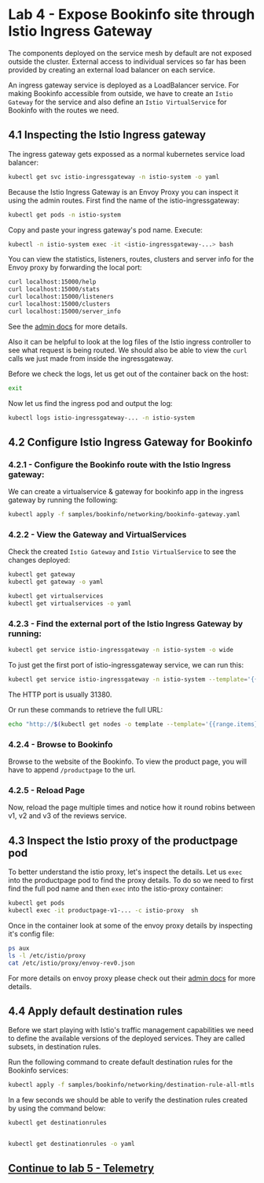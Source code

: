 # Lab 4 - Expose Bookinfo site through Istio Ingress Gateway

The components deployed on the service mesh by default are not exposed outside the cluster. External access to individual services so far has been provided by creating an external load balancer on each service.

An ingress gateway service is deployed as a LoadBalancer service. For making Bookinfo accessible from outside, we have to create an `Istio Gateway` for the service and also define an `Istio VirtualService` for Bookinfo with the routes we need.

## 4.1 Inspecting the Istio Ingress gateway

The ingress gateway gets expossed as a normal kubernetes service load balancer:
```sh
kubectl get svc istio-ingressgateway -n istio-system -o yaml
```

Because the Istio Ingress Gateway is an Envoy Proxy you can inspect it using the admin routes.  First find the name of the istio-ingressgateway:

```sh
kubectl get pods -n istio-system
```
Copy and paste your ingress gateway's pod name. Execute:
```sh
kubectl -n istio-system exec -it <istio-ingressgateway-...> bash
```

You can view the statistics, listeners, routes, clusters and server info for the Envoy proxy by forwarding the local port:

```sh
curl localhost:15000/help
curl localhost:15000/stats
curl localhost:15000/listeners
curl localhost:15000/clusters
curl localhost:15000/server_info
```

See the [admin docs](https://www.envoyproxy.io/docs/envoy/latest/operations/admin) for more details.

Also it can be helpful to look at the log files of the Istio ingress controller to see what request is being routed. We should also be able to view the `curl` calls we just made from inside the ingressgateway. 

Before we check the logs, let us get out of the container back on the host:
```sh
exit
```

Now let us find the ingress pod and output the log:

```sh
kubectl logs istio-ingressgateway-... -n istio-system
```

## 4.2 Configure Istio Ingress Gateway for Bookinfo

### 4.2.1 - Configure the Bookinfo route with the Istio Ingress gateway:

We can create a virtualservice & gateway for bookinfo app in the ingress gateway by running the following:

```sh
kubectl apply -f samples/bookinfo/networking/bookinfo-gateway.yaml
```

### 4.2.2 - View the Gateway and VirtualServices

Check the created `Istio Gateway` and `Istio VirtualService` to see the changes deployed:
```sh
kubectl get gateway
kubectl get gateway -o yaml

kubectl get virtualservices
kubectl get virtualservices -o yaml
```

### 4.2.3 - Find the external port of the Istio Ingress Gateway by running:

```sh
kubectl get service istio-ingressgateway -n istio-system -o wide
```

To just get the first port of istio-ingressgateway service, we can run this:
```sh
kubectl get service istio-ingressgateway -n istio-system --template='{{(index .spec.ports 1).nodePort}}'
```

The HTTP port is usually 31380.

Or run these commands to retrieve the full URL:

```sh
echo "http://$(kubectl get nodes -o template --template='{{range.items}}{{range.status.addresses}}{{if eq .type "InternalIP"}}{{.address}}{{end}}{{end}}{{end}}'):$(kubectl get svc istio-ingressgateway -n istio-system -o jsonpath='{.spec.ports[1].nodePort}')/productpage"
```

### 4.2.4 - Browse to Bookinfo
Browse to the website of the Bookinfo. To view the product page, you will have to append
`/productpage` to the url.


### 4.2.5 - Reload Page
Now, reload the page multiple times and notice how it round robins between v1, v2 and v3 of the reviews service.


## 4.3 Inspect the Istio proxy of the productpage pod

To better understand the istio proxy, let's inspect the details.  Let us `exec` into the productpage pod to find the proxy details.  To do so we need to first find the full pod name and then `exec` into the istio-proxy container:

```sh
kubectl get pods
kubectl exec -it productpage-v1-... -c istio-proxy  sh
```

Once in the container look at some of the envoy proxy details by inspecting it's config file:

```sh
ps aux
ls -l /etc/istio/proxy
cat /etc/istio/proxy/envoy-rev0.json
```


For more details on envoy proxy please check out their [admin docs](https://www.envoyproxy.io/docs/envoy/v1.5.0/operations/admin) for more details.

## 4.4 Apply default destination rules

Before we start playing with Istio's traffic management capabilities we need to define the available versions of the deployed services. They are called subsets, in destination rules.

Run the following command to create default destination rules for the Bookinfo services:
```sh
kubectl apply -f samples/bookinfo/networking/destination-rule-all-mtls.yaml
```

In a few seconds we should be able to verify the destination rules created by using the command below:

```sh
kubectl get destinationrules


kubectl get destinationrules -o yaml
```


## [Continue to lab 5 - Telemetry](../lab-5/README.md)
